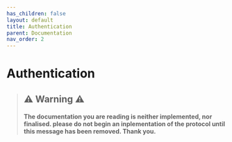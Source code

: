 ```yaml
---
has_children: false
layout: default
title: Authentication
parent: Documentation
nav_order: 2
---
```

# Authentication

> ## ⚠️ Warning ⚠️
> #### The documentation you are reading is neither implemented, nor finalised. please do not begin an inplementation of the protocol until this message has been removed. Thank you.

[//]: # (TODO: Write Authentication docs)
